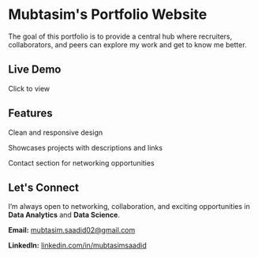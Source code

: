 # Mubtasim's Portfolio Website
The goal of this portfolio is to provide a central hub where recruiters, collaborators, and peers can explore my work and get to know me better.

## Live Demo

Click to view

## Features

Clean and responsive design

Showcases projects with descriptions and links

Contact section for networking opportunities

## Let's Connect 

I’m always open to networking, collaboration, and exciting opportunities in **Data Analytics** and **Data Science**.

**Email:** [mubtasim.saadid02@gmail.com](mailto:mubtasim.saadid02@gmail.com)

**LinkedIn:** [linkedin.com/in/mubtasimsaadid](https://www.linkedin.com/in/mubtasimsaadid/)

